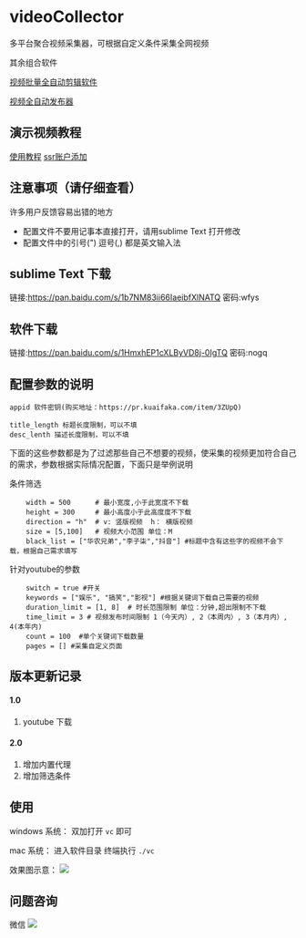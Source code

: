 # videoCollector

多平台聚合视频采集器，可根据自定义条件采集全网视频

其余组合软件

[视频批量全自动剪辑软件](https://github.com/suifengqjn/videoWater)

[视频全自动发布器](https://github.com/suifengqjn/mediaBot)

## 演示视频教程

[使用教程](https://www.bilibili.com/video/av85960419/)
[ssr账户添加](https://www.bilibili.com/video/av85960873/)


## 注意事项（请仔细查看）

许多用户反馈容易出错的地方

* 配置文件不要用记事本直接打开，请用sublime Text 打开修改 
* 配置文件中的引号(") 逗号(,) 都是英文输入法 

## sublime Text 下载

链接:https://pan.baidu.com/s/1b7NM83ii66IaeibfXlNATQ  密码:wfys


## 软件下载

链接:https://pan.baidu.com/s/1HmxhEP1cXLByVD8j-0IgTQ  密码:nogq

## 配置参数的说明

```
appid 软件密钥(购买地址：https://pr.kuaifaka.com/item/3ZUpQ)

title_length 标题长度限制，可以不填
desc_lenth 描述长度限制，可以不填

```

下面的这些参数都是为了过滤那些自己不想要的视频，使采集的视频更加符合自己的需求，参数根据实际情况配置，下面只是举例说明


条件筛选

```
    width = 500      # 最小宽度,小于此宽度不下载
    height = 300     # 最小高度小于此高度度不下载
    direction = "h"  # v: 竖版视频  h： 横版视频
    size = [5,100]   # 视频大小范围 单位：M
    black_list = ["华农兄弟","李子柒","抖音"] #标题中含有这些字的视频不会下载，根据自己需求填写
```

针对youtube的参数
```
    switch = true #开关
    keywords = ["娱乐", "搞笑","影视"] #根据关键词下载自己需要的视频
    duration_limit = [1, 8]  # 时长范围限制 单位：分钟,超出限制不下载
    time_limit = 3 # 视频发布时间限制 1（今天内）, 2（本周内）, 3（本月内）, 4(本年内)
    count = 100  #单个关键词下载数量
    pages = [] #采集自定义页面
```



## 版本更新记录

#### 1.0
1. youtube 下载

#### 2.0
1. 增加内置代理
2. 增加筛选条件

## 使用

windows 系统：
双加打开 `vc` 即可

mac 系统：
进入软件目录
终端执行 `./vc`

效果图示意：
![](https://github.com/suifengqjn/videoCollector/blob/master/image/1.png?raw=true)


## 问题咨询

微信
![](https://github.com/suifengqjn/videoWater/blob/master/image/wechat.jpeg?raw=true)